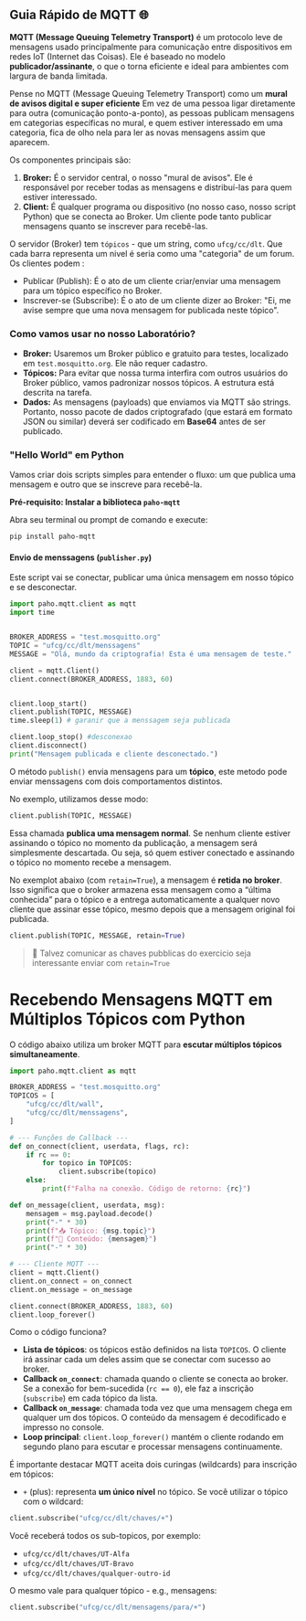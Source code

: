 ## Guia Rápido de MQTT 🌐

**MQTT (Message Queuing Telemetry Transport)** é um protocolo leve de mensagens usado principalmente para comunicação entre dispositivos em redes IoT (Internet das Coisas). Ele é baseado no modelo **publicador/assinante**, o que o torna eficiente e ideal para ambientes com largura de banda limitada.

Pense no MQTT (Message Queuing Telemetry Transport) como um **mural de avisos digital e super eficiente**  Em vez de uma pessoa ligar diretamente para outra (comunicação ponto-a-ponto), as pessoas publicam mensagens em categorias específicas no mural, e quem estiver interessado em uma categoria, fica de olho nela para ler as novas mensagens assim que aparecem.

Os componentes principais são:

1.  **Broker:** É o servidor central, o nosso "mural de avisos". Ele é responsável por receber todas as mensagens e distribuí-las para quem estiver interessado.
2.  **Client:** É qualquer programa ou dispositivo (no nosso caso, nosso script Python) que se conecta ao Broker. Um cliente pode tanto publicar mensagens quanto se inscrever para recebê-las.

O servidor (Broker) tem `tópicos` - que um string, como `ufcg/cc/dlt`. Que cada barra representa um nivel é seria como uma "categoria" de um forum. Os clientes podem :
-  Publicar (Publish): É o ato de um cliente criar/enviar uma mensagem para um tópico específico no Broker.
-  Inscrever-se (Subscribe): É o ato de um cliente dizer ao Broker: "Ei, me avise sempre que uma nova mensagem for publicada neste tópico".


### Como vamos usar no nosso Laboratório?

*   **Broker:** Usaremos um Broker público e gratuito para testes, localizado em `test.mosquitto.org`. Ele não requer cadastro.
*   **Tópicos:** Para evitar que nossa turma interfira com outros usuários do Broker público, vamos padronizar nossos tópicos. A estrutura está descrita na tarefa.
*   **Dados:** As mensagens (payloads) que enviamos via MQTT são strings. Portanto, nosso pacote de dados criptografado (que estará em formato JSON ou similar) deverá ser codificado em **Base64** antes de ser publicado.


### "Hello World" em Python

Vamos criar dois scripts simples para entender o fluxo: um que publica uma mensagem e outro que se inscreve para recebê-la.

**Pré-requisito: Instalar a biblioteca `paho-mqtt`**

Abra seu terminal ou prompt de comando e execute:
```bash
pip install paho-mqtt
```

#### Envio de menssagens (`publisher.py`)

Este script vai se conectar, publicar uma única mensagem em nosso tópico e se desconectar.

```python
import paho.mqtt.client as mqtt
import time


BROKER_ADDRESS = "test.mosquitto.org"
TOPIC = "ufcg/cc/dlt/menssagens" 
MESSAGE = "Olá, mundo da criptografia! Esta é uma mensagem de teste."

client = mqtt.Client()
client.connect(BROKER_ADDRESS, 1883, 60)


client.loop_start()
client.publish(TOPIC, MESSAGE)
time.sleep(1) # garanir que a menssagem seja publicada

client.loop_stop() #desconexao
client.disconnect()
print("Mensagem publicada e cliente desconectado.")
```

O método `publish()` envia mensagens para um **tópico**, este metodo pode enviar menssagens com dois comportamentos distintos.

No exemplo, utilizamos desse modo:

```python
client.publish(TOPIC, MESSAGE)
```

Essa chamada **publica uma mensagem normal**. Se nenhum cliente estiver assinando o tópico no momento da publicação, a mensagem será simplesmente descartada. Ou seja, só quem estiver conectado e assinando o tópico no momento recebe a mensagem.


No exemplot abaixo (com `retain=True`), a mensagem é **retida no broker**. Isso significa que o broker armazena essa mensagem como a “última conhecida” para o tópico e a entrega automaticamente a qualquer novo cliente que assinar esse tópico, mesmo depois que a mensagem original foi publicada.

```python
client.publish(TOPIC, MESSAGE, retain=True)
```

> 🧠 Talvez comunicar as chaves pubblicas do exercicio seja interessante enviar com `retain=True`

# Recebendo Mensagens MQTT em Múltiplos Tópicos com Python

O código abaixo utiliza um broker MQTT para **escutar múltiplos tópicos simultaneamente**. 


```python
import paho.mqtt.client as mqtt

BROKER_ADDRESS = "test.mosquitto.org"
TOPICOS = [
    "ufcg/cc/dlt/wall",
    "ufcg/cc/dlt/menssagens",
]

# --- Funções de Callback ---
def on_connect(client, userdata, flags, rc):
    if rc == 0:
        for topico in TOPICOS:
            client.subscribe(topico)
    else:
        print(f"Falha na conexão. Código de retorno: {rc}")

def on_message(client, userdata, msg):
    mensagem = msg.payload.decode()
    print("-" * 30)
    print(f"📥 Tópico: {msg.topic}")
    print(f"📨 Conteúdo: {mensagem}")
    print("-" * 30)

# --- Cliente MQTT ---
client = mqtt.Client()
client.on_connect = on_connect
client.on_message = on_message

client.connect(BROKER_ADDRESS, 1883, 60)
client.loop_forever()
```

Como o código funciona?

- **Lista de tópicos**: os tópicos estão definidos na lista `TOPICOS`. O cliente irá assinar cada um deles assim que se conectar com sucesso ao broker.
- **Callback `on_connect`**: chamada quando o cliente se conecta ao broker. Se a conexão for bem-sucedida (`rc == 0`), ele faz a inscrição (`subscribe`) em cada tópico da lista.
- **Callback `on_message`**: chamada toda vez que uma mensagem chega em qualquer um dos tópicos. O conteúdo da mensagem é decodificado e impresso no console.
- **Loop principal**: `client.loop_forever()` mantém o cliente rodando em segundo plano para escutar e processar mensagens continuamente.


É importante destacar MQTT aceita dois curingas (wildcards) para inscrição em tópicos:
* `+` (plus): representa **um único nível** no tópico. Se você utilizar o tópico com o wildcard:

```python
client.subscribe("ufcg/cc/dlt/chaves/+")
```

Você receberá todos os sub-topicos, por exemplo:

* `ufcg/cc/dlt/chaves/UT-Alfa`
* `ufcg/cc/dlt/chaves/UT-Bravo`
* `ufcg/cc/dlt/chaves/qualquer-outro-id`

O mesmo vale para qualquer tópico - e.g., mensagens:

```python
client.subscribe("ufcg/cc/dlt/mensagens/para/+")
```